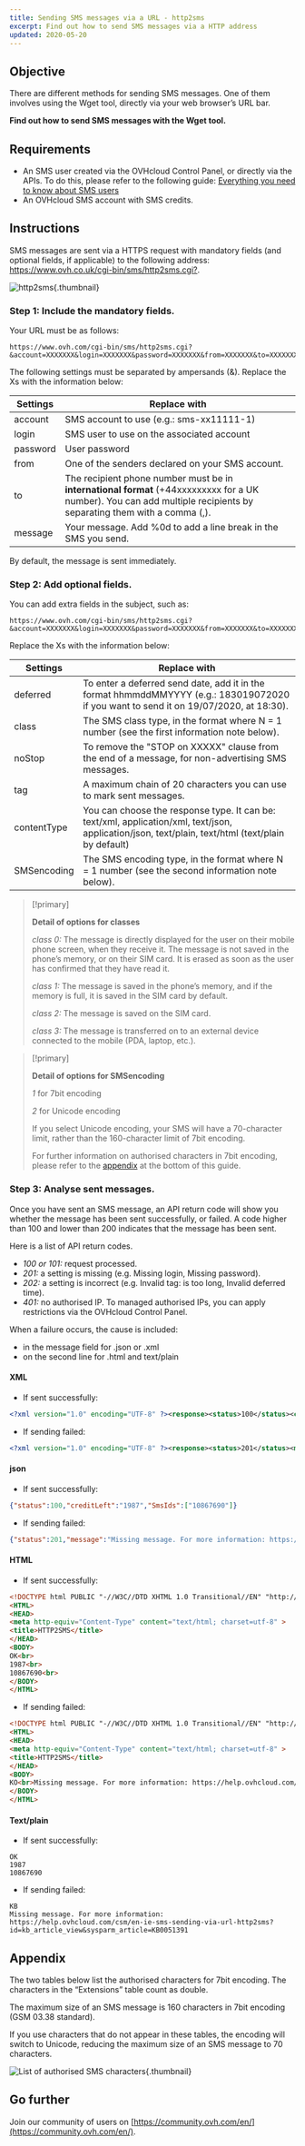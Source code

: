 ```yaml
---
title: Sending SMS messages via a URL - http2sms
excerpt: Find out how to send SMS messages via a HTTP address
updated: 2020-05-20
---
```


## Objective

There are different methods for sending SMS messages. One of them involves using the Wget tool, directly via your web browser’s URL bar.

**Find out how to send SMS messages with the Wget tool.**

## Requirements
- An SMS user created via the OVHcloud Control Panel, or directly via the APIs. To do this, please refer to the following guide: [Everything you need to know about SMS users](tout_savoir_sur_les_utilisateurs_sms1.)
- An OVHcloud SMS account with SMS credits.

## Instructions

SMS messages are sent via a HTTPS request with mandatory fields (and optional fields, if applicable) to the following address: <https://www.ovh.co.uk/cgi-bin/sms/http2sms.cgi?>.

![http2sms](img_4011.jpg){.thumbnail}

### Step 1: Include the mandatory fields.

Your URL must be as follows: 

```
https://www.ovh.com/cgi-bin/sms/http2sms.cgi?&account=XXXXXXX&login=XXXXXXX&password=XXXXXXX&from=XXXXXXX&to=XXXXXXX&message=XXXXXXX
```

The following settings must be separated by ampersands (&). Replace the Xs with the information below:

|Settings|Replace with|
|---|---|
|account|SMS account to use (e.g.: sms-xx11111-1)|
|login|SMS user to use on the associated account|
|password|User password|
|from|One of the senders declared on your SMS account.|
|to|The recipient phone number must be in **international format** (+44xxxxxxxxx for a UK number). You can add multiple recipients by separating them with a comma (,).|
|message|Your message. Add %0d to add a line break in the SMS you send.|

By default, the message is sent immediately.

### Step 2: Add optional fields.

You can add extra fields in the subject, such as:

```
https://www.ovh.com/cgi-bin/sms/http2sms.cgi?&account=XXXXXXX&login=XXXXXXX&password=XXXXXXX&from=XXXXXXX&to=XXXXXXX1,XXXXXXX2&message=XXXXXXX&deferred=XXXXXXX&class=X&SMSencoding=X&noStop=X
```

Replace the Xs with the information below:

|Settings|Replace with|
|---|---|
|deferred|To enter a deferred send date, add it in the format hhmmddMMYYYY (e.g.: 183019072020 if you want to send it on 19/07/2020, at 18:30).|
|class|The SMS class type, in the format where N = 1 number (see the first information note below).|
|noStop|To remove the "STOP on XXXXX" clause from the end of a message, for non-advertising SMS messages.|
|tag|A maximum chain of 20 characters you can use to mark sent messages.|
|contentType|You can choose the response type. It can be: text/xml, application/xml, text/json, application/json, text/plain, text/html (text/plain by default)|
|SMSencoding|The SMS encoding type, in the format where N = 1 number (see the second information note below).|

> [!primary]
>
> **Detail of options for classes**
> 
> *class 0:* The message is directly displayed for the user on their mobile phone screen, when they receive it. The message is not saved in the phone’s memory, or on their SIM card. It is erased as soon as the user has confirmed that they have read it.
> 
> *class 1:* The message is saved in the phone’s memory, and if the memory is full, it is saved in the SIM card by default.
> 
> *class 2:* The message is saved on the SIM card.
> 
> *class 3:* The message is transferred on to an external device connected to the mobile (PDA, laptop, etc.).
>

> [!primary]
>
> **Detail of options for SMSencoding**
> 
> *1* for 7bit encoding
> 
> *2* for Unicode encoding
> 
>If you select Unicode encoding, your SMS will have a 70-character limit, rather than the 160-character limit of 7bit encoding.
>
>For further information on authorised characters in 7bit encoding, please refer to the [appendix](envoyer_des_sms_depuis_une_url_-_http2sms_#appendix.) at the bottom of this guide.
>

### Step 3: Analyse sent messages.

Once you have sent an SMS message, an API return code will show you whether the message has been sent successfully, or failed.
A code higher than 100 and lower than 200 indicates that the message has been sent.

Here is a list of API return codes.

- *100 or 101:* request processed.
- *201:* a setting is missing (e.g. Missing login, Missing password).
- *202:* a setting is incorrect (e.g. Invalid tag: is too long, Invalid deferred time).
- *401:* no authorised IP. To managed authorised IPs, you can apply restrictions via the OVHcloud Control Panel.

When a failure occurs, the cause is included:

- in the message field for .json or .xml
- on the second line for .html and text/plain

#### XML

- If sent successfully:

```xml
<?xml version="1.0" encoding="UTF-8" ?><response><status>100</status><creditLeft>1987</creditLeft><smsIds><smsId>10867690</smsId></smsIds></response>
```

- If sending failed:

```xml
<?xml version="1.0" encoding="UTF-8" ?><response><status>201</status><message>Missing message. For more information: https://help.ovhcloud.com/csm/en-ie-sms-sending-via-url-http2sms?id=kb_article_view&sysparm_article=KB0051391</message></response>
```

#### json

- If sent successfully:

```json
{"status":100,"creditLeft":"1987","SmsIds":["10867690"]}
```

- If sending failed:

```json
{"status":201,"message":"Missing message. For more information: https://help.ovhcloud.com/csm/en-ie-sms-sending-via-url-http2sms?id=kb_article_view&sysparm_article=KB0051391"}
```

#### HTML

- If sent successfully:

```html
<!DOCTYPE html PUBLIC "-//W3C//DTD XHTML 1.0 Transitional//EN" "http://www.w3.org/TR/xhtml1/DTD/xhtml1-transitional.dtd">
<HTML>
<HEAD>
<meta http-equiv="Content-Type" content="text/html; charset=utf-8" >
<title>HTTP2SMS</title>
</HEAD>
<BODY>
OK<br>
1987<br>
10867690<br>
</BODY>
</HTML>
```

- If sending failed:

```html
<!DOCTYPE html PUBLIC "-//W3C//DTD XHTML 1.0 Transitional//EN" "http://www.w3.org/TR/xhtml1/DTD/xhtml1-transitional.dtd">
<HTML>
<HEAD>
<meta http-equiv="Content-Type" content="text/html; charset=utf-8" >
<title>HTTP2SMS</title>
</HEAD>
<BODY>
KO<br>Missing message. For more information: https://help.ovhcloud.com/csm/en-ie-sms-sending-via-url-http2sms?id=kb_article_view&sysparm_article=KB0051391<br>
</BODY>
</HTML>
```

#### Text/plain

- If sent successfully:

```
OK
1987
10867690
```

- If sending failed:

```
KB
Missing message. For more information: https://help.ovhcloud.com/csm/en-ie-sms-sending-via-url-http2sms?id=kb_article_view&sysparm_article=KB0051391
```

## Appendix

The two tables below list the authorised characters for 7bit encoding. The characters in the “Extensions” table count as double. 

The maximum size of an SMS message is 160 characters in 7bit encoding (GSM 03.38 standard).

If you use characters that do not appear in these tables, the encoding will switch to Unicode, reducing the maximum size of an SMS message to 70 characters.

![List of authorised SMS characters](envoyer_des_sms_depuis_une_url_-_http2sms_images_smsauthorizedcharacters.png){.thumbnail}

## Go further

Join our community of users on [https://community.ovh.com/en/](https://community.ovh.com/en/).
